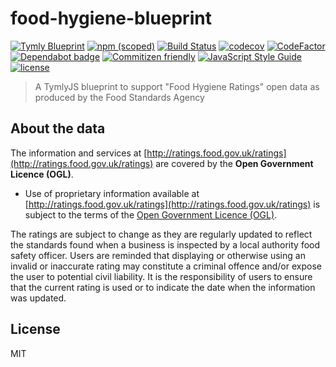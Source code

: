 # food-hygiene-blueprint
[![Tymly Blueprint](https://img.shields.io/badge/tymly-blueprint-blue.svg)](https://tymly.io/)
[![npm (scoped)](https://img.shields.io/npm/v/@wmfs/food-hygiene-blueprint.svg)](https://www.npmjs.com/package/@wmfs/food-hygiene-blueprint)
[![Build Status](https://travis-ci.org/wmfs/food-hygiene-blueprint.svg?branch=master)](https://travis-ci.org/wmfs/food-hygiene-blueprint)
[![codecov](https://codecov.io/gh/wmfs/food-hygiene-blueprint/branch/master/graph/badge.svg)](https://codecov.io/gh/wmfs/food-hygiene-blueprint)
[![CodeFactor](https://www.codefactor.io/repository/github/wmfs/food-hygiene-blueprint/badge)](https://www.codefactor.io/repository/github/wmfs/food-hygiene-blueprint)
[![Dependabot badge](https://img.shields.io/badge/Dependabot-active-brightgreen.svg)](https://dependabot.com/)
[![Commitizen friendly](https://img.shields.io/badge/commitizen-friendly-brightgreen.svg)](http://commitizen.github.io/cz-cli/)
[![JavaScript Style Guide](https://img.shields.io/badge/code_style-standard-brightgreen.svg)](https://standardjs.com)
[![license](https://img.shields.io/github/license/mashape/apistatus.svg)](https://github.com/wmfs/tymly/blob/master/packages/pg-concat/LICENSE)

> A TymlyJS blueprint to support "Food Hygiene Ratings" open data as produced by the Food Standards Agency

## About the data

The information and services at [http://ratings.food.gov.uk/ratings](http://ratings.food.gov.uk/ratings) are covered by the __Open Government Licence (OGL)__.

* Use of proprietary information available at [http://ratings.food.gov.uk/ratings](http://ratings.food.gov.uk/ratings) is subject to the terms of the [Open Government Licence (OGL)](https://www.nationalarchives.gov.uk/doc/open-government-licence/version/).

The ratings are subject to change as they are regularly updated to reflect the standards found when a business is inspected by a local authority food safety officer. Users are reminded that displaying or otherwise using an invalid or inaccurate rating may constitute a criminal offence and/or expose the user to potential civil liability. It is the responsibility of users to ensure that the current rating is used or to indicate the date when the information was updated.

## <a name="license"></a>License

MIT
